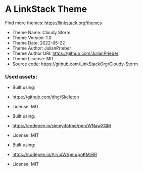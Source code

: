 # A LinkStack Theme
Find more themes: https://linkstack.org/themes
                                                                                                                                                                         
*	Theme Name: Cloudy Storm
*	Theme Version: 1.0
*	Theme Date: 2022-05-22
*	Theme Author: JulianPrieber
*	Theme Author URI: https://github.com/JulianPrieber
*	Theme License: MIT
*	Source code: https://github.com/LinkStackOrg/Cloudy-Storm

### Used assets:
* Built using:
* https://github.com/dhg/Skeleton
* License: MIT

* Built using:
* https://codepen.io/simeydotme/pen/WNawXQM
* License: MIT

* Built using:
* https://codepen.io/ArvidW/pen/poKMrBR
* License: MIT
